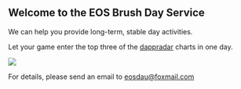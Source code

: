 ## Welcome to the EOS Brush Day Service

We can help you provide long-term, stable day activities.

Let your game enter the top three of the [dappradar](https://dappradar.com/eos-dapps) charts in one day.

![](http://ww1.sinaimg.cn/large/cfc08357gy1fw8wmynbr1j224q17ck1n.jpg)

For details, please send an email to eosdau@foxmail.com
